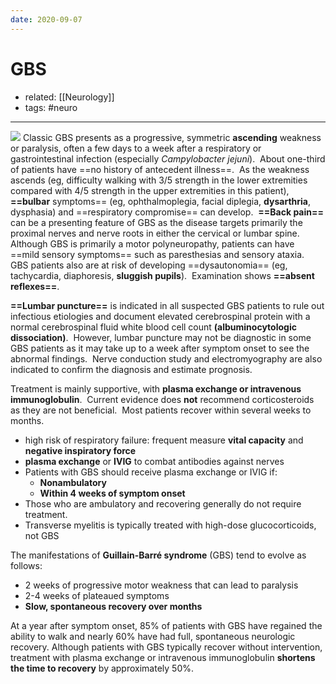 ```yaml
---
date: 2020-09-07
---
```


# GBS

- related: [[Neurology]]
- tags: #neuro
---

![](https://photos.thisispiggy.com/file/wikiFiles/20220805090853.png)
Classic GBS presents as a progressive, symmetric **ascending** weakness or paralysis, often a few days to a week after a respiratory or gastrointestinal infection (especially _Campylobacter jejuni_).  About one-third of patients have ==no history of antecedent illness==.  As the weakness ascends (eg, difficulty walking with 3/5 strength in the lower extremities compared with 4/5 strength in the upper extremities in this patient), **==bulbar** symptoms== (eg, ophthalmoplegia, facial diplegia, **dysarthria**, dysphasia) and ==respiratory compromise== can develop.  **==Back pain==** can be a presenting feature of GBS as the disease targets primarily the proximal nerves and nerve roots in either the cervical or lumbar spine.  Although GBS is primarily a motor polyneuropathy, patients can have ==mild sensory symptoms== such as paresthesias and sensory ataxia.  GBS patients also are at risk of developing ==dysautonomia== (eg, tachycardia, diaphoresis, **sluggish pupils**).  Examination shows **==absent reflexes==**.

**==Lumbar puncture==** is indicated in all suspected GBS patients to rule out infectious etiologies and document elevated cerebrospinal protein with a normal cerebrospinal fluid white blood cell count **(albuminocytologic dissociation)**.  However, lumbar puncture may not be diagnostic in some GBS patients as it may take up to a week after symptom onset to see the abnormal findings.  Nerve conduction study and electromyography are also indicated to confirm the diagnosis and estimate prognosis.

Treatment is mainly supportive, with **plasma exchange or intravenous immunoglobulin**.  Current evidence does **not** recommend corticosteroids as they are not beneficial.  Most patients recover within several weeks to months.

<!-- GBS respiratory management, prognosis -->

- high risk of respiratory failure: frequent measure **vital capacity** and **negative inspiratory force**
- **plasma exchange** or **IVIG** to combat antibodies against nerves
- Patients with GBS should receive plasma exchange or IVIG if:
	- **Nonambulatory**
	- **Within 4 weeks of symptom onset**
- Those who are ambulatory and recovering generally do not require treatment.
- Transverse myelitis is typically treated with high-dose glucocorticoids, not GBS

The manifestations of **Guillain-Barré syndrome** (GBS) tend to evolve as follows:

- 2 weeks of progressive motor weakness that can lead to paralysis
- 2-4 weeks of plateaued symptoms
- **Slow, spontaneous recovery over months**

At a year after symptom onset, 85% of patients with GBS have regained the ability to walk and nearly 60% have had full, spontaneous neurologic recovery.  Although patients with GBS typically recover without intervention, treatment with plasma exchange or intravenous immunoglobulin **shortens the time to recovery** by approximately 50%.
